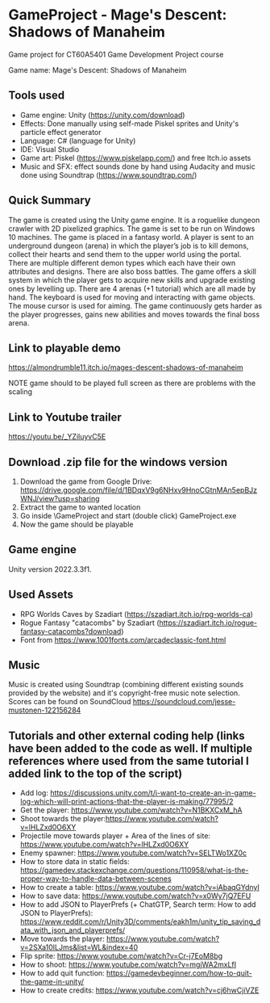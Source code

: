 # GameProject -  Mage's Descent: Shadows of Manaheim
Game project for CT60A5401 Game Development Project course

Game name: Mage's Descent: Shadows of Manaheim

## Tools used
- Game engine: Unity (https://unity.com/download)
- Effects: Done manually using self-made Piskel sprites and Unity's particle effect generator
- Language: C# (language for Unity)
- IDE: Visual Studio
- Game art: Piskel (https://www.piskelapp.com/) and free Itch.io assets
- Music and SFX: effect sounds done by hand using Audacity and music done using Soundtrap (https://www.soundtrap.com/)

##  Quick Summary
The game is created using the Unity game engine. It is a roguelike dungeon crawler with 2D pixelized graphics. The game is set to be run on Windows 10 machines. The game is placed in a fantasy world. A player is sent to an underground dungeon (arena) in which the player’s job is to kill demons, collect their hearts and send them to the upper world using the portal. There are multiple different demon types which each have their own attributes and designs. There are also boss battles. The game offers a skill system in which the player gets to acquire new skills and upgrade existing ones by levelling up. There are 4 arenas (+1 tutorial) which are all made by hand. The keyboard is used for moving and interacting with game objects. The mouse cursor is used for aiming. The game continuously gets harder as the player progresses, gains new abilities and moves towards the final boss arena.

## Link to playable demo
https://almondrumble11.itch.io/mages-descent-shadows-of-manaheim

NOTE game should to be played full screen as there are problems with the scaling
## Link to Youtube trailer
https://youtu.be/_YZiluyvC5E 

## Download .zip file for the windows version
1. Download the game from Google Drive: https://drive.google.com/file/d/1BDqxV9g6NHxv9HnoCGtnMAn5epBJzWNJ/view?usp=sharing 
2. Extract the game to wanted location
3. Go inside <path>\GameProject and start (double click) GameProject.exe
4. Now the game should be playable

## Game engine
Unity version 2022.3.3f1.

## Used Assets
- RPG Worlds Caves by Szadiart (https://szadiart.itch.io/rpg-worlds-ca)
- Rogue Fantasy "catacombs" by Szadiart (https://szadiart.itch.io/rogue-fantasy-catacombs?download)
- Font from https://www.1001fonts.com/arcadeclassic-font.html
  
## Music
Music is created using Soundtrap (combining different existing sounds provided by the website) and it's copyright-free music note selection. Scores can be found on SoundCloud https://soundcloud.com/jesse-mustonen-122156284

## Tutorials and other external coding help (links have been added to the code as well. If multiple references where used from the same tutorial I added link to the top of the script)
- Add log: https://discussions.unity.com/t/i-want-to-create-an-in-game-log-which-will-print-actions-that-the-player-is-making/77995/2
- Get the player: https://www.youtube.com/watch?v=N1BKXCxM_hA
- Shoot towards the player:https://www.youtube.com/watch?v=lHLZxd0O6XY
- Projectile move towards player + Area of the lines of site: https://www.youtube.com/watch?v=lHLZxd0O6XY
- Enemy spawner: https://www.youtube.com/watch?v=SELTWo1XZ0c
- How to store data in static fields: https://gamedev.stackexchange.com/questions/110958/what-is-the-proper-way-to-handle-data-between-scenes
- How to create a table: https://www.youtube.com/watch?v=iAbaqGYdnyI
- How to save data: https://www.youtube.com/watch?v=x0Wy7jQ7EFU
- How to add JSON to PlayerPrefs (+ ChatGTP, Search term: How to add JSON to PlayerPrefs):  https://www.reddit.com/r/Unity3D/comments/eakh1m/unity_tip_saving_data_with_json_and_playerprefs/
- Move towards the player: https://www.youtube.com/watch?v=2SXa10ILJms&list=WL&index=40
- Flip sprite: https://www.youtube.com/watch?v=Cr-j7EoM8bg
- How to shoot: https://www.youtube.com/watch?v=mgjWA2mxLfI
- How to add quit function: https://gamedevbeginner.com/how-to-quit-the-game-in-unity/
- How to create credits: https://www.youtube.com/watch?v=cj6hwCjiVZE
